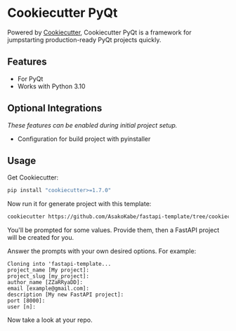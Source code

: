# Cookiecutter PyQt

Powered by [Cookiecutter](https://github.com/cookiecutter/cookiecutter), Cookiecutter PyQt is a framework for jumpstarting
production-ready PyQt projects quickly.

## Features

-   For PyQt
-   Works with Python 3.10

## Optional Integrations

*These features can be enabled during initial project setup.*

-   Configuration for build project with pyinstaller

## Usage

Get Cookiecutter:

```bash
pip install "cookiecutter>=1.7.0"
```

Now run it for generate project with this template:

```bash
cookiecutter https://github.com/AsakoKabe/fastapi-template/tree/cookiecutter
```

You'll be prompted for some values. Provide them, then a FastAPI project will be created for you.

Answer the prompts with your own desired options. For example:

    Cloning into 'fastapi-template...
    project_name [My project]:
    project_slug [my_project]:
    author_name [ZZaRRyaDD]:
    email [example@gmail.com]:
    description [My new FastAPI project]: 
    port [8000]: 
    user [n]:


Now take a look at your repo.
